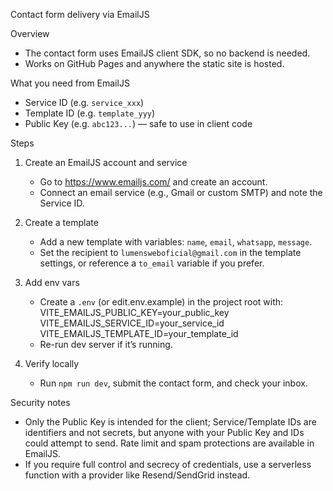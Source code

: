 Contact form delivery via EmailJS

Overview
- The contact form uses EmailJS client SDK, so no backend is needed.
- Works on GitHub Pages and anywhere the static site is hosted.

What you need from EmailJS
- Service ID (e.g. `service_xxx`)
- Template ID (e.g. `template_yyy`)
- Public Key (e.g. `abc123...`) — safe to use in client code

Steps
1) Create an EmailJS account and service
   - Go to https://www.emailjs.com/ and create an account.
   - Connect an email service (e.g., Gmail or custom SMTP) and note the Service ID.

2) Create a template
   - Add a new template with variables: `name`, `email`, `whatsapp`, `message`.
   - Set the recipient to `lumensweboficial@gmail.com` in the template settings, or reference a `to_email` variable if you prefer.

3) Add env vars
   - Create a `.env` (or edit.env.example) in the project root with:
     VITE_EMAILJS_PUBLIC_KEY=your_public_key
     VITE_EMAILJS_SERVICE_ID=your_service_id
     VITE_EMAILJS_TEMPLATE_ID=your_template_id
   - Re-run dev server if it’s running.

4) Verify locally
   - Run `npm run dev`, submit the contact form, and check your inbox.

Security notes
- Only the Public Key is intended for the client; Service/Template IDs are identifiers and not secrets, but anyone with your Public Key and IDs could attempt to send. Rate limit and spam protections are available in EmailJS.
- If you require full control and secrecy of credentials, use a serverless function with a provider like Resend/SendGrid instead.
